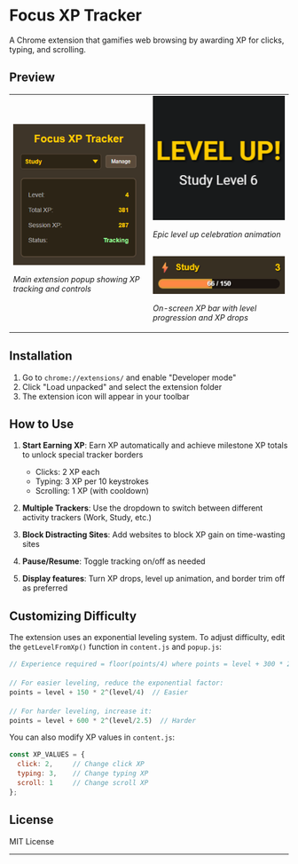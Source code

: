# Focus XP Tracker

A Chrome extension that gamifies web browsing by awarding XP for clicks, typing, and scrolling.

## Preview

<table>
<tr>
<td width="50%">
<img src="images/popup-interface.png" alt="Extension Interface">
<p><em>Main extension popup showing XP tracking and controls</em></p>
</td>
<td width="50%">
<img src="images/level-up-animation.png" alt="Level Up Animation">
<p><em>Epic level up celebration animation</em></p>
<br>
<img src="images/xp-bar-display.png" alt="XP Bar Display">
<p><em>On-screen XP bar with level progression and XP drops</em></p>
</td>
</tr>
</table>

## Installation

1. Go to `chrome://extensions/` and enable "Developer mode"
2. Click "Load unpacked" and select the extension folder
3. The extension icon will appear in your toolbar

## How to Use

1. **Start Earning XP**: Earn XP automatically and achieve milestone XP totals to unlock special tracker borders
   - Clicks: 2 XP each
   - Typing: 3 XP per 10 keystrokes  
   - Scrolling: 1 XP (with cooldown)

2. **Multiple Trackers**: Use the dropdown to switch between different activity trackers (Work, Study, etc.)

3. **Block Distracting Sites**: Add websites to block XP gain on time-wasting sites

4. **Pause/Resume**: Toggle tracking on/off as needed

5. **Display features**: Turn XP drops, level up animation, and border trim off as preferred

## Customizing Difficulty

The extension uses an exponential leveling system. To adjust difficulty, edit the `getLevelFromXp()` function in `content.js` and `popup.js`:

```javascript
// Experience required = floor(points/4) where points = level + 300 * 2^(level/3)

// For easier leveling, reduce the exponential factor:
points = level + 150 * 2^(level/4)  // Easier

// For harder leveling, increase it:
points = level + 600 * 2^(level/2.5)  // Harder
```

You can also modify XP values in `content.js`:
```javascript
const XP_VALUES = {
  click: 2,     // Change click XP
  typing: 3,    // Change typing XP
  scroll: 1     // Change scroll XP
};
```

## License

MIT License

---
